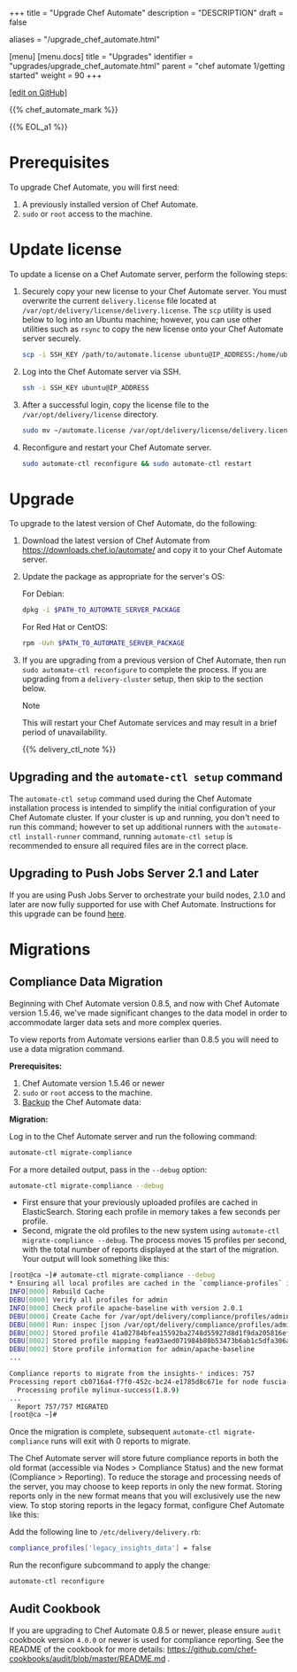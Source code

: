 +++
title = "Upgrade Chef Automate"
description = "DESCRIPTION"
draft = false

aliases = "/upgrade_chef_automate.html"

[menu]
  [menu.docs]
    title = "Upgrades"
    identifier = "upgrades/upgrade_chef_automate.html"
    parent = "chef automate 1/getting started"
    weight = 90
+++    

[\[edit on
GitHub\]](https://github.com/chef/chef-web-docs/blob/master/chef_master/source/upgrade_chef_automate.rst)

{{% chef_automate_mark %}}

{{% EOL_a1 %}}

Prerequisites
=============

To upgrade Chef Automate, you will first need:

1.  A previously installed version of Chef Automate.
2.  `sudo` or `root` access to the machine.

Update license
==============

To update a license on a Chef Automate server, perform the following
steps:

1.  Securely copy your new license to your Chef Automate server. You
    must overwrite the current `delivery.license` file located at
    `/var/opt/delivery/license/delivery.license`. The `scp` utility is
    used below to log into an Ubuntu machine; however, you can use other
    utilities such as `rsync` to copy the new license onto your Chef
    Automate server securely.

    ``` bash
    scp -i SSH_KEY /path/to/automate.license ubuntu@IP_ADDRESS:/home/ubuntu/automate.license
    ```

2.  Log into the Chef Automate server via SSH.

    ``` bash
    ssh -i SSH_KEY ubuntu@IP_ADDRESS
    ```

3.  After a successful login, copy the license file to the
    `/var/opt/delivery/license` directory.

    ``` bash
    sudo mv ~/automate.license /var/opt/delivery/license/delivery.license
    ```

4.  Reconfigure and restart your Chef Automate server.

    ``` bash
    sudo automate-ctl reconfigure && sudo automate-ctl restart
    ```

Upgrade
=======

To upgrade to the latest version of Chef Automate, do the following:

1.  Download the latest version of Chef Automate from
    <https://downloads.chef.io/automate/> and copy it to your Chef
    Automate server.

2.  Update the package as appropriate for the server's OS:

    For Debian:

    ``` bash
    dpkg -i $PATH_TO_AUTOMATE_SERVER_PACKAGE
    ```

    For Red Hat or CentOS:

    ``` bash
    rpm -Uvh $PATH_TO_AUTOMATE_SERVER_PACKAGE
    ```

3.  If you are upgrading from a previous version of Chef Automate, then
    run `sudo automate-ctl reconfigure` to complete the process. If you
    are upgrading from a `delivery-cluster` setup, then skip to the
    section below.

    <div class="note" markdown="1">

    <div class="admonition-title" markdown="1">

    Note

    </div>

    This will restart your Chef Automate services and may result in a
    brief period of unavailability.

    </div>

    {{% delivery_ctl_note %}}

Upgrading and the `automate-ctl setup` command
----------------------------------------------

The `automate-ctl setup` command used during the Chef Automate
installation process is intended to simplify the initial configuration
of your Chef Automate cluster. If your cluster is up and running, you
don't need to run this command; however to set up additional runners
with the `automate-ctl install-runner` command, running
`automate-ctl setup` is recommended to ensure all required files are in
the correct place.

Upgrading to Push Jobs Server 2.1 and Later
-------------------------------------------

If you are using Push Jobs Server to orchestrate your build nodes, 2.1.0
and later are now fully supported for use with Chef Automate.
Instructions for this upgrade can be found
[here](/release_notes_push_jobs.html#upgrading-chef-automate-installation-to-use-push-jobs-server-2-1).

Migrations
==========

Compliance Data Migration
-------------------------

Beginning with Chef Automate version 0.8.5, and now with Chef Automate
version 1.5.46, we've made significant changes to the data model in
order to accommodate larger data sets and more complex queries.

To view reports from Automate versions earlier than 0.8.5 you will need
to use a data migration command.

**Prerequisites:**

1.  Chef Automate version 1.5.46 or newer
2.  `sudo` or `root` access to the machine.
3.  [Backup](https://docs.chef.io/delivery_server_backup.html) the Chef
    Automate data:

**Migration:**

Log in to the Chef Automate server and run the following command:

``` bash
automate-ctl migrate-compliance
```

For a more detailed output, pass in the `--debug` option:

``` bash
automate-ctl migrate-compliance --debug
```

-   First ensure that your previously uploaded profiles are cached in
    ElasticSearch. Storing each profile in memory takes a few seconds
    per profile.
-   Second, migrate the old profiles to the new system using
    `automate-ctl migrate-compliance --debug`. The process moves 15
    profiles per second, with the total number of reports displayed at
    the start of the migration. Your output will look something like
    this:

<!-- -->

``` bash
[root@ca ~]# automate-ctl migrate-compliance --debug
* Ensuring all local profiles are cached in the `compliance-profiles` index...
INFO[0000] Rebuild Cache
DEBU[0000] Verify all profiles for admin
INFO[0000] Check profile apache-baseline with version 2.0.1
DEBU[0000] Create Cache for /var/opt/delivery/compliance/profiles/admin/apache-baseline.tar.gz
DEBU[0000] Run: inspec [json /var/opt/delivery/compliance/profiles/admin/apache-baseline.tar.gz]
DEBU[0002] Stored profile 41a02784bfea15592ba2748d55927d8d1f9da205816ef18d3bb2ebe4c5ce18a9
DEBU[0002] Stored profile mapping fea93aed071984b80b53473b6ab1c5dfa306a4b93d12fffc17b1d8630d1e232a
DEBU[0002] Store profile information for admin/apache-baseline
...

Compliance reports to migrate from the insights-* indices: 757
Processing report cb0716a4-f7f0-452c-bc24-e1785d8c671e for node fuscia-rockefeller(5ba3fe3b-145e-4128-9cb0-5d2a4215ff0f)
  Processing profile mylinux-success(1.8.9)
...
  Report 757/757 MIGRATED
[root@ca ~]#
```

Once the migration is complete, subsequent
`automate-ctl migrate-compliance` runs will exit with 0 reports to
migrate.

The Chef Automate server will store future compliance reports in both
the old format (accessible via Nodes \> Compliance Status) and the new
format (Compliance \> Reporting). To reduce the storage and processing
needs of the server, you may choose to keep reports in only the new
format. Storing reports only in the new format means that you will
exclusively use the new view. To stop storing reports in the legacy
format, configure Chef Automate like this:

Add the following line to `/etc/delivery/delivery.rb`:

``` bash
compliance_profiles['legacy_insights_data'] = false
```

Run the reconfigure subcommand to apply the change:

``` bash
automate-ctl reconfigure
```

Audit Cookbook
--------------

If you are upgrading to Chef Automate 0.8.5 or newer, please ensure
`audit` cookbook version `4.0.0` or newer is used for compliance
reporting. See the README of the cookbook for more details:
<https://github.com/chef-cookbooks/audit/blob/master/README.md> .
